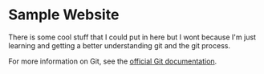 # Sample Website

There is some cool stuff that I could put in here but I wont because I'm just learning and getting a better understanding git and the git process.

For more information on Git, see the
[official Git documentation](https://git-scm.com/).
